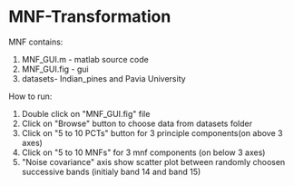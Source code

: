 # MNF-Transformation
MNF contains:
1. MNF_GUI.m - matlab source code
2. MNF_GUI.fig - gui
3. datasets- Indian_pines and Pavia University



How to run:
1. Double click on "MNF_GUI.fig" file 
2. Click on "Browse" button to choose data from datasets folder
3. Click on "5 to 10 PCTs" button for 3 principle components(on above 3 axes)
4. Click on "5 to 10 MNFs" for 3 mnf components (on below 3 axes)
5. "Noise covariance" axis show scatter plot between randomly choosen successive bands (initialy band 14 and band 15)
